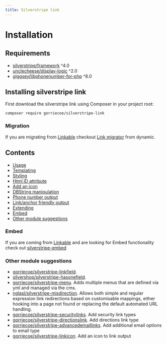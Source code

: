 ```yaml
---
title: Silverstripe link
---
```


# Installation

## Requirements

-   [silverstripe/framework](enhttps://github.com/silverstripe/silverstripe-framework) ^4.0
-   [unclecheese/display-logic](https://github.com/unclecheese/silverstripe-display-logic) ^2.0
-   [giggsey/libphonenumber-for-php](https://github.com/giggsey/libphonenumber-for-php) ^8.0

## Installing silverstripe link

First download the silverstripe link using Composer in your project root:

```
composer require gorriecoe/silverstripe-link
```

### Migration

If you are migrating from [Linkable](https://github.com/sheadawson/silverstripe-linkable) checkout [Link migrator](https://github.com/dynamic/silverstripe-link-migrator) from dynamic.

## Contents

-   [Usage](usage)
-   [Templating](templating)
-   [Styling](styling)
-   [Html ID attribute](html-ID)
-   [Add an icon](link-icon)
-   [DBString manipulation](string-manipulation)
-   [Phone number output](string-manipulation#phonefriendly)
-   [Link/anchor friendly output](string-manipulation#linkfriendly)
-   [Extending](extending)
-   [Embed](#embed)
-   [Other module suggestions](#other-module-suggestions)

### Embed

If you are coming from [Linkable](https://github.com/sheadawson/silverstripe-linkable) and are looking for Embed functionality check out [silverstripe-embed](https://github.com/gorriecoe/silverstripe-embed)

### Other module suggestions

-   [gorriecoe/silverstripe-linkfield](https://github.com/gorriecoe/silverstripe-linkfield).
-   [silvershop/silverstripe-hasonefield](https://github.com/silvershop/silverstripe-hasonefield).
-   [gorriecoe/silverstripe-menu](https://github.com/gorriecoe/silverstripe-menu). Adds multiple menus that are defined via yml and managed via the cms.
-   [nglasl/silverstripe-misdirection](https://github.com/nglasl/silverstripe-misdirection).  Allows both simple and regular expression link redirections based on customisable mappings, either hooking into a page not found or replacing the default automated URL handling.
-   [gorriecoe/silverstripe-securitylinks](https://github.com/gorriecoe/silverstripe-securitylinks). Add security link types
-   [gorriecoe/silverstripe-directionslink](https://github.com/gorriecoe/silverstripe-directionslink). Add directions link type
-   [gorriecoe/silverstripe-advancedemaillinks](https://github.com/gorriecoe/silverstripe-advancedemaillinks). Add additional email options to email type
-   [gorriecoe/silverstripe-linkicon](https://github.com/gorriecoe/silverstripe-linkicon). Add an icon to link output
